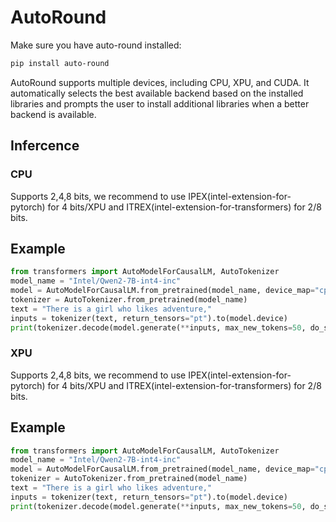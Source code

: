 <!--Copyright 2025 The HuggingFace Team. All rights reserved.
Licensed under the Apache License, Version 2.0 (the "License"); you may not use this file except in compliance with
the License. You may obtain a copy of the License at
http://www.apache.org/licenses/LICENSE-2.0
Unless required by applicable law or agreed to in writing, software distributed under the License is distributed on
an "AS IS" BASIS, WITHOUT WARRANTIES OR CONDITIONS OF ANY KIND, either express or implied. See the License for the
specific language governing permissions and limitations under the License.
⚠️ Note that this file is in Markdown but contain specific syntax for our doc-builder (similar to MDX) that may not be
rendered properly in your Markdown viewer.
-->

# AutoRound
Make sure you have auto-round installed:

```bash
pip install auto-round
```


AutoRound supports multiple devices, including CPU, XPU, and CUDA. It automatically selects the best available backend based on the installed libraries and prompts the user to install additional libraries when a better backend is available.


## Infercence



### CPU
Supports 2,4,8 bits, we recommend to use IPEX(intel-extension-for-pytorch) for 4 bits/XPU and ITREX(intel-extension-for-transformers) for 2/8 bits.

## Example

```python
from transformers import AutoModelForCausalLM, AutoTokenizer
model_name = "Intel/Qwen2-7B-int4-inc"
model = AutoModelForCausalLM.from_pretrained(model_name, device_map="cpu")
tokenizer = AutoTokenizer.from_pretrained(model_name)
text = "There is a girl who likes adventure,"
inputs = tokenizer(text, return_tensors="pt").to(model.device)
print(tokenizer.decode(model.generate(**inputs, max_new_tokens=50, do_sample=False)[0]))
```


### XPU
Supports 2,4,8 bits, we recommend to use IPEX(intel-extension-for-pytorch) for 4 bits/XPU and ITREX(intel-extension-for-transformers) for 2/8 bits.

## Example

```python
from transformers import AutoModelForCausalLM, AutoTokenizer
model_name = "Intel/Qwen2-7B-int4-inc"
model = AutoModelForCausalLM.from_pretrained(model_name, device_map="cpu")
tokenizer = AutoTokenizer.from_pretrained(model_name)
text = "There is a girl who likes adventure,"
inputs = tokenizer(text, return_tensors="pt").to(model.device)
print(tokenizer.decode(model.generate(**inputs, max_new_tokens=50, do_sample=False)[0]))
```

